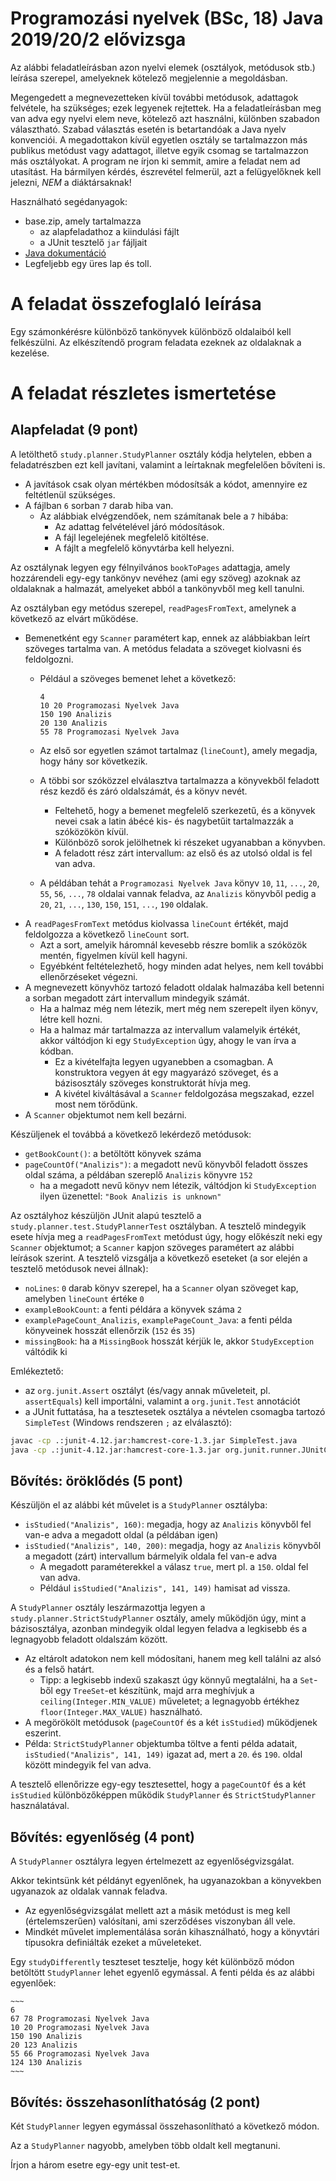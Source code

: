 # Programozási nyelvek (BSc, 18) Java 2019/20/2 elővizsga


Az alábbi feladatleírásban azon nyelvi elemek (osztályok, metódusok stb.) leírása szerepel, amelyeknek kötelező megjelennie a megoldásban.

Megengedett a megnevezetteken kívül további metódusok, adattagok felvétele, ha szükséges; ezek legyenek rejtettek. Ha a feladatleírásban meg van adva egy nyelvi elem neve, kötelező azt használni, különben szabadon választható. Szabad választás esetén is betartandóak a Java nyelv konvenciói. A megadottakon kívül egyetlen osztály se tartalmazzon más publikus metódust vagy adattagot, illetve egyik csomag se tartalmazzon más osztályokat. A program ne írjon ki semmit, amire a feladat nem ad utasítást. Ha bármilyen kérdés, észrevétel felmerül, azt a felügyelőknek kell jelezni, *NEM* a diáktársaknak!

Használható segédanyagok:

- base.zip, amely tartalmazza
    - az alapfeladathoz a kiindulási fájlt
    - a JUnit tesztelő `jar` fájljait
- [Java dokumentáció](https://bead.inf.elte.hu/files/java)
- Legfeljebb egy üres lap és toll.


# A feladat összefoglaló leírása

Egy számonkérésre különböző tankönyvek különböző oldalaiból kell felkészülni.
Az elkészítendő program feladata ezeknek az oldalaknak a kezelése.


# A feladat részletes ismertetése


## Alapfeladat (9 pont)

A letölthető `study.planner.StudyPlanner` osztály kódja helytelen,
ebben a feladatrészben ezt kell javítani,
valamint a leírtaknak megfelelően bővíteni is.

- A javítások csak olyan mértékben módosítsák a kódot, amennyire ez feltétlenül szükséges.
- A fájlban `6` sorban `7` darab hiba van.
    - Az alábbiak elvégzendőek, nem számítanak bele a `7` hibába:
        - Az adattag felvételével járó módosítások.
        - A fájl legelejének megfelelő kitöltése.
        - A fájlt a megfelelő könyvtárba kell helyezni.

Az osztálynak legyen egy félnyilvános `bookToPages` adattagja,
amely hozzárendeli egy-egy tankönyv nevéhez (ami egy szöveg)
azoknak az oldalaknak a halmazát, amelyeket abból a tankönyvből meg kell tanulni.

Az osztályban egy metódus szerepel, `readPagesFromText`, amelynek a következő az elvárt működése.

- Bemenetként egy `Scanner` paramétert kap, ennek az alábbiakban leírt szöveges tartalma van. A metódus feladata a szöveget kiolvasni és feldolgozni.
    - Például a szöveges bemenet lehet a következő:

        ~~~
        4
        10 20 Programozasi Nyelvek Java
        150 190 Analizis
        20 130 Analizis
        55 78 Programozasi Nyelvek Java
        ~~~

    - Az első sor egyetlen számot tartalmaz (`lineCount`), amely megadja, hogy hány sor következik.
    - A többi sor szóközzel elválasztva tartalmazza a könyvekből feladott rész kezdő és záró oldalszámát, és a könyv nevét.
        - Feltehető, hogy a bemenet megfelelő szerkezetű, és a könyvek nevei csak a latin ábécé kis- és nagybetűit tartalmazzák a szóközökön kívül.
        - Különböző sorok jelölhetnek ki részeket ugyanabban a könyvben.
        - A feladott rész zárt intervallum: az első és az utolsó oldal is fel van adva.
    - A példában tehát a `Programozasi Nyelvek Java` könyv `10`, `11`, `...`, `20`, `55`, `56`, `...`, `78` oldalai vannak feladva, az `Analizis` könyvből pedig a `20`, `21`, `...`, `130`, `150`, `151`, `...`, `190` oldalak.
- A `readPagesFromText` metódus kiolvassa `lineCount` értékét, majd feldolgozza a következő `lineCount` sort.
    - Azt a sort, amelyik háromnál kevesebb részre bomlik a szóközök mentén, figyelmen kívül kell hagyni.
    - Egyébként feltételezhető, hogy minden adat helyes, nem kell további ellenőrzéseket végezni.
- A megnevezett könyvhöz tartozó feladott oldalak halmazába kell betenni a sorban megadott zárt intervallum mindegyik számát.
    - Ha a halmaz még nem létezik, mert még nem szerepelt ilyen könyv, létre kell hozni.
    - Ha a halmaz már tartalmazza az intervallum valamelyik értékét, akkor váltódjon ki egy `StudyException` úgy, ahogy le van írva a kódban.
        - Ez a kivételfajta legyen ugyanebben a csomagban. A konstruktora vegyen át egy magyarázó szöveget, és a bázisosztály szöveges konstruktorát hívja meg.
        - A kivétel kiváltásával a `Scanner` feldolgozása megszakad, ezzel most nem törődünk.
- A `Scanner` objektumot nem kell bezárni.


Készüljenek el továbbá a következő lekérdező metódusok:

- `getBookCount()`: a betöltött könyvek száma
- `pageCountOf("Analizis")`: a megadott nevű könyvből feladott összes oldal száma, a példában szereplő `Analizis` könyvre `152`
    - ha a megadott nevű könyv nem létezik, váltódjon ki `StudyException` ilyen üzenettel: `"Book Analizis is unknown"`

Az osztályhoz készüljön JUnit alapú tesztelő a `study.planner.test.StudyPlannerTest` osztályban. A tesztelő mindegyik esete hívja meg a `readPagesFromText` metódust úgy, hogy előkészít neki egy `Scanner` objektumot; a `Scanner` kapjon szöveges paramétert az alábbi leírások szerint. A tesztelő vizsgálja a következő eseteket (a sor elején a tesztelő metódusok nevei állnak):

- `noLines`: `0` darab könyv szerepel, ha a `Scanner` olyan szöveget kap, amelyben `lineCount` értéke `0`
- `exampleBookCount`: a fenti példára a könyvek száma `2`
- `examplePageCount_Analizis`, `examplePageCount_Java`: a fenti példa könyveinek hosszát ellenőrzik (`152` és `35`)
- `missingBook`: ha a `MissingBook` hosszát kérjük le, akkor `StudyException` váltódik ki


Emlékeztető:

- az `org.junit.Assert` osztályt (és/vagy annak műveleteit, pl. `assertEquals`) kell importálni, valamint a `org.junit.Test` annotációt
- a JUnit futtatása, ha a tesztesetek osztálya a névtelen csomagba tartozó `SimpleTest` (Windows rendszeren `;` az elválasztó):

~~~.bash
javac -cp .:junit-4.12.jar:hamcrest-core-1.3.jar SimpleTest.java
java -cp .:junit-4.12.jar:hamcrest-core-1.3.jar org.junit.runner.JUnitCore SimpleTest
~~~


## Bővítés: öröklődés (5 pont)

Készüljön el az alábbi két művelet is a `StudyPlanner` osztályba:

- `isStudied("Analizis", 160)`: megadja, hogy az `Analizis` könyvből fel van-e adva a megadott oldal (a példában igen)
- `isStudied("Analizis", 140, 200)`: megadja, hogy az `Analizis` könyvből a megadott (zárt) intervallum bármelyik oldala fel van-e adva
    - A megadott paraméterekkel a válasz `true`, mert pl. a `150`. oldal fel van adva.
    - Például `isStudied("Analizis", 141, 149)` hamisat ad vissza.


A `StudyPlanner` osztály leszármazottja legyen a `study.planner.StrictStudyPlanner` osztály, amely működjön úgy, mint a bázisosztálya, azonban mindegyik oldal legyen feladva a legkisebb és a legnagyobb feladott oldalszám között.

- Az eltárolt adatokon nem kell módosítani, hanem meg kell találni az alsó és a felső határt.
    - Tipp: a legkisebb indexű szakaszt úgy könnyű megtalálni, ha a `Set`-ből egy `TreeSet`-et készítünk, majd arra meghívjuk a `ceiling(Integer.MIN_VALUE)` műveletet; a legnagyobb értékhez `floor(Integer.MAX_VALUE)` használható.
- A megörökölt metódusok (`pageCountOf` és a két `isStudied`) működjenek eszerint.
- Példa: `StrictStudyPlanner` objektumba töltve a fenti példa adatait, `isStudied("Analizis", 141, 149)` igazat ad, mert a `20`. és `190`. oldal között mindegyik fel van adva.


A tesztelő ellenőrizze egy-egy tesztesettel, hogy a `pageCountOf` és a két `isStudied` különbözőképpen működik `StudyPlanner` és `StrictStudyPlanner` használatával.


## Bővítés: egyenlőség (4 pont)

A `StudyPlanner` osztályra legyen értelmezett az egyenlőségvizsgálat.

Akkor tekintsünk két példányt egyenlőnek, ha ugyanazokban a könyvekben ugyanazok az oldalak vannak feladva.

- Az egyenlőségvizsgálat mellett azt a másik metódust is meg kell (értelemszerűen) valósítani, ami szerződéses viszonyban áll vele.
- Mindkét művelet implementálása során kihasználható, hogy a könyvtári típusokra definiálták ezeket a műveleteket.

Egy `studyDifferently` teszteset tesztelje, hogy két különböző módon betöltött `StudyPlanner` lehet egyenlő egymással. A fenti példa és az alábbi egyenlőek:

    ~~~
    6
    67 78 Programozasi Nyelvek Java
    10 20 Programozasi Nyelvek Java
    150 190 Analizis
    20 123 Analizis
    55 66 Programozasi Nyelvek Java
    124 130 Analizis
    ~~~


## Bővítés: összehasonlíthatóság (2 pont)

Két `StudyPlanner` legyen egymással összehasonlítható a következő módon.

Az a `StudyPlanner` nagyobb, amelyben több oldalt kell megtanuni.

Írjon a három esetre egy-egy unit test-et.
